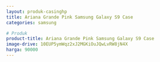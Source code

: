 ```yaml
---
layout: produk-casinghp
title: Ariana Grande Pink Samsung Galaxy S9 Case
categories: samsung

# Produk
product-title: Ariana Grande Pink Samsung Galaxy S9 Case
image-drive: 10EUP5ymWqz2xJ2MGKiOuJQwLvRW8jN4X
harga: 90000
---
```

